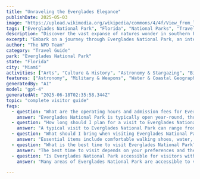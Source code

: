 ```yaml
---
title: "Unraveling the Everglades Elegance"
publishDate: 2025-05-03
image: "https://upload.wikimedia.org/wikipedia/commons/4/4f/View_from_lakeside_Everglades.jpg"
tags: ["Everglades National Park", "Florida", "National Parks", "Travel Guide", "Miami", "Outdoor Recreation", "Family Travel", "Adventure"]
description: "Discover the vast expanse of natures wonder in southern Florida with our adventure-packed guide on Everglades National Park; an ecological paradise within M..."
excerpt: "Embark on a journey through Everglades National Park, an international treasure housing a diverse ecosystem nestled amidst the cosmopolitan charm of Miami, Florida."
author: "The NPD Team"
category: "Travel Guide"
park: "Everglades National Park"
state: "Florida"
city: "Miami"
activities: ["Arts", "Culture & History", "Astronomy & Stargazing", "Biking", "Camping", "Educational Activities", "Fishing & Hunting", "Guided & Self-Guided Tours", "Hiking & Trekking", "Motorized Recreation", "Water Activities", "Wildlife Viewing"]
features: ["Astronomy", "Military & Weapons", "Water & Coastal Geography", "Science", "Innovation & Industry", "Wildlife & Conservation", "Art", "Music & Literature", "Fire & Disaster", "Transportation", "U.S. Wars & Conflicts", "Cultural Heritage & Society", "Natural Features & Ecosystems"]
generatedBy: "AI"
model: "gpt-4"
generatedAt: "2025-06-18T02:35:58.344Z"
topic: "complete visitor guide"
faqs:
  - question: "What are the operating hours and admission fees for Everglades National Park?"
    answer: "Everglades National Park is typically open year-round, though specific hours may vary by season. Most national parks charge an entrance fee, but some sites are free to visit. Check the official NPS website for current hours and fee information."
  - question: "How long should I plan for a visit to Everglades National Park?"
    answer: "A typical visit to Everglades National Park can range from a few hours to a full day, depending on your interests and the activities you choose. Allow extra time for hiking, photography, and exploring visitor centers."
  - question: "What should I bring when visiting Everglades National Park?"
    answer: "Essential items include comfortable walking shoes, water, snacks, sunscreen, and weather-appropriate clothing. Bring a camera to capture the scenic views and consider binoculars for wildlife viewing."
  - question: "What is the best time to visit Everglades National Park?"
    answer: "The best time to visit depends on your preferences and the activities you plan to enjoy. Spring and fall often offer pleasant weather and fewer crowds, while summer provides the longest daylight hours."
  - question: "Is Everglades National Park accessible for visitors with mobility needs?"
    answer: "Many areas of Everglades National Park are accessible to visitors with mobility needs, including paved trails and accessible facilities. Contact the park directly for specific accessibility information and current conditions."

---
```


